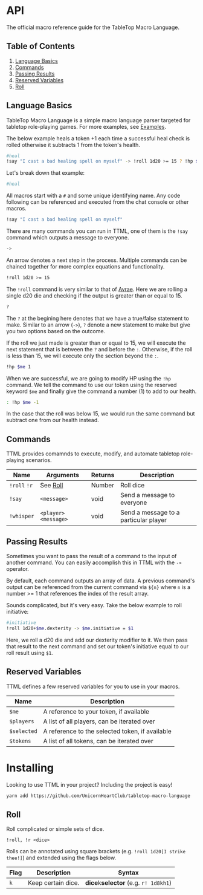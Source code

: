 # API

The official macro reference guide for the TableTop Macro Language.

## Table of Contents

1. [Language Basics](#language-basics)
2. [Commands](#commands)
3. [Passing Results](#passing-results)
4. [Reserved Variables](#reserved-variables)
5. [Roll](#roll)


## Language Basics

TableTop Macro Language is a simple macro language parser targeted for tabletop role-playing
games. For more examples, see [Examples](https://github.com/UnicornHeartClub/tabletop-macro-language/tree/master/examples).

The below example heals a token +1 each time a successful heal check is rolled otherwise it
subtracts 1 from the token's health.

```bash
#heal
!say "I cast a bad healing spell on myself" -> !roll 1d20 >= 15 ? !hp $me 1 : !hp $me -1
```

Let's break down that example:

```bash
#heal
```

All macros start with a `#` and some unique identifying name. Any code following can be
referenced and executed from the chat console or other macros.

```bash
!say "I cast a bad healing spell on myself"
```

There are many commands you can run in TTML, one of them is the `!say` command which outputs a
message to everyone.

```bash
->
```

An arrow denotes a next step in the process. Multiple commands can be chained together for more
complex equations and functionality.

```bash
!roll 1d20 >= 15
```

The `!roll` command is very similar to that of [Avrae](http://avrae.io/commands#dice). Here we are
rolling a single d20 die and checking if the output is greater than or equal to 15.

```bash
?
```

The `?` at the begining here denotes that we have a true/false statement to make. Similar to an
arrow (`->`), `?` denote a new statement to make but give you two options based on the outcome.

If the roll we just made is greater than or equal to 15, we will execute the next statement that is
between the `?` and before the `:`. Otherwise, if the roll is less than 15, we will execute only the
section beyond the `:`.

```bash
!hp $me 1
```
When we are successful, we are going to modify HP using the `!hp` command. We tell the command to use
our token using the reserved keyword `$me` and finally give the command a number (1) to add to our
health.

```bash
: !hp $me -1
```

In the case that the roll was below 15, we would run the same command but subtract one from our
health instead.

## Commands

TTML provides comamnds to execute, modify, and automate tabletop role-playing scenarios.

| Name | Arguments | Returns | Description |
| ---- | --------- | ------- | ----------- |
| `!roll` `!r` | See [Roll](#roll) | Number | Roll dice |
| `!say` | `<message>` | void | Send a message to everyone |
| `!whisper` | `<player> <message>` | void | Send a message to a particular player |

## Passing Results

Sometimes you want to pass the result of a command to the input of another command. You can easily
accomplish this in TTML with the `->` operator.

By default, each command outputs an array of data. A previous command's output can be referenced
from the current command via `${n}` where `n` is a number >= 1 that references the index of the
result array.

Sounds complicated, but it's very easy. Take the below example to roll initiative:

```bash
#initiative
!roll 1d20+$me.dexterity -> $me.initiative = $1
```

Here, we roll a d20 die and add our dexterity modifier to it. We then pass that result to the next
command and set our token's initiative equal to our roll result using `$1`.


## Reserved Variables

TTML defines a few reserved variables for you to use in your macros.

| Name | Description |
| ---- | ----------- |
| `$me` | A reference to your token, if available |
| `$players` | A list of all players, can be iterated over |
| `$selected` | A reference to the selected token, if available |
| `$tokens` | A list of all tokens, can be iterated over |

# Installing

Looking to use TTML in your project? Including the project is easy!

```bash
yarn add https://github.com/UnicornHeartClub/tabletop-macro-language
```

## Roll

Roll complicated or simple sets of dice.

`!roll, !r <dice>`

Rolls can be annotated using square brackets (e.g. `!roll 1d20[I strike thee!]`) and extended using
the flags below.

| Flag    | Description                 | Syntax                                    |
| ------- | --------------------------- | ------------------------------------------|
| `k`     | Keep certain dice.          | **dice**k**selector** (e.g. `r! 1d8kh1`)  |
